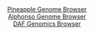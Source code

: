 <div id="Pineapple_Genome_Browser" align="center">
  <a href="https://igv.org/app/?sessionURL=blob:zZJfT9swFMW_i6WiTXKTOEkTEglNaYFSKH9EKRVFKHJSJ_Ga2MF2EkrV746HNu1lSPRh0yQ_2FfXvucc_7agJUJSzkAIbAMNDIQABLLg3QxXdUmucEUkCDNcSgKBIBkRhKUEhFuQYanw_HaqbxZK1TI0TarqfoVZzg3pGLjCr5zhThopr8wRL0uccIEVF9IcCtxyk.ZtvyMJrmtDz3aMgbnCCpu4rAvOJDdrwvK40._Fv0pxThivSFw1paLvAmKtR2tcGRn.Fi1mUZoSKS_IZrI6ii4m0b1zMl.OvdFyfn22mHuLgxnNGVaNIEe5cnnT8Mi20cT1n2ffkylTOGl79um923OOD05eaiqIPEI.OnSt4NC3dDSUrcjL_.RaL7qnc296c_XqnWWLKyeKpotLZo_Z2D2e9uzhZP1H5wjsICh52mgWQFoIP0QWdCwPDmyv_2OLDqFlBTofwSkIH58gUAKna93.uAVqU2tigCTPzTs8EHCxIgKE_cCyfBQE9sD19ZwA7eAWNKL8e.Gezm8D37L1p3txRkulcV7FktXSwIwZbZoZ.eueaQ6rs2nb3XjUK._c5fmaja6LVj2QgPEPsoRAj37_QG30M4r.CXefEWKoZF_YNkKm6WV2Ocy7ZVFofKuHZHmeDe7yj1CDYL9oMi4qrHS_rujjT9paLChmShdaKmlCS6o2C50i70CIbEdDC1Jeck0hEHnyxYIWRAPr6284nd3T7g0-">Pineapple Genome Browser</a>
</div>
<div id="Alphonso_Genome_Browser" align="center">
  <a href="https://igv.org/app/?sessionURL=blob:zZJdb5swFIb_i6VWm0TAQIGCVE0k_ViVre2SkLSpKuQQQ9yCTW0DTaL8951Vm3azSs3Fpkm.sI8M5z2Pny1qqVRMcBQhx7Q907aRgdRKdGNS1SW9IhVVKMpJqaiBJM2ppDyjKNqinChNktEX.HKlda0iy2K67lWEF8JUrkkqshGcdMrMRGUNRFmShZBEC6msviStsFjR9jq6IHVtQm_X9Kwl0cQiZb0SXAmrprxIO_hf.quUFpSLiqZVU2r2GiCFPJBxaebkUzwbx1lGlRrS9eXyJB5exlP3LJlf.IN5cv15lvizwzErONGNpCeTMOgmovA3zYCf3m0G.ujq20SFpC3PDtzTw7OXmkmqTuzAPj7CYRB6AIbxJX35n2aGxfacuxvdsPE04cPHxvfmyXpBE80OnHOnq5zjNybfGagUWQMmoGwlg8jGhot9w3P83o.tfWxgHAIfKRiK7h8MpCXJnuD6_RbpdQ2.IEWfm1d1DCTkkkoU9UKMAzsMHe8ogD6hvTO2qJHl34N7nozCADux4_hpzkoNMi9TxWtlEs7NNsvNYrMnzbh241iPRvPN0x1AnOob..oGNonifSzv_sjTBwbQ_vURYdj3pPon7r0niKkX.wqX3U4vrjmjKt9QfgtsJmv9.JX5_QOnX2H1JqL98ORCVkTDfajA8ad1LZGMcA2Flim2YCXT6xmQFB2KbMcFeVEmSgE2IlksPmADG7aHP_6W1N097L4D">Alphonso Genome Browser</a>
</div>


<div id="DAF_Genomics_Browser" align="center">
  <a href="https://igv.org/app/?sessionURL=blob:tZF5a9swGMa_i6D9y5fkKzaEYbo0zRq6LcFNl1KCasuxiA5Pkpe2Id.9wu0Y7GAMOpCExHs8j97fAXwjSlMpQA6QB2MPQuAA3cr9EvOOkSvMiQZ5g5kmDlCkIYqIioD8ABqsDS4Xc1vZGtPp3Pdr3LhbIiSnlfZ06OHO1bI3LbGpLvIwx09S4L32KsltssE.Zl0rhZY.riqitRv4HRHbzR7b43tsM7QkG94zQwfVjTVhjdVeg61bKmry8Bcj_0HZLvquWC2Lof6SPM7qcXE5K67DSbmeJmfr8uPFqkxWp0u6Fdj0ioynBfs0CRIuPkMVoB19YrPmfioWsZqchO9PJw8dVUSPYQpHUZCNghAcHcBk1VsEoGoVzGHkpGjkoChyX69hnNgZKElBfnvnAKNwtbPptwdgHjsLCmjytR.YOUCqmiiQu1kQpDDLUBylVieDR.cAesXemOR5ucjSABUIJd495la_oWwYnxX6NfhWGH_qbPe_YkK0WnxAaCfKm_kJOl_P5fXN2cX6Sxcvs9lvQUXW_x8_1kjFsbGhl.crFsysHifC_OASHu.Ozw--">DAF Genomics Browser</a>
</div>
